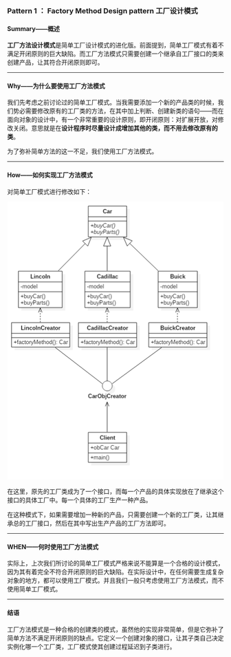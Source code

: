 ### Pattern 1 ： Factory Method Design pattern 工厂设计模式

#### Summary——概述

**工厂方法设计模式**是简单工厂设计模式的进化版。前面提到，简单工厂模式有着不满足开闭原则的巨大缺陷。而工厂方法模式只需要创建一个继承自工厂接口的类来创建产品，让其符合开闭原则即可。

---

#### Why——为什么要使用工厂方法模式

我们先考虑之前讨论过的简单工厂模式。当我需要添加一个新的产品类的时候，我们势必需要修改原有的工厂类的方法，在其中加上判断、创建新类的语句——而在面向对象的设计中，有一个非常重要的设计原则，即开闭原则：对扩展开放，对修改关闭。意思就是在**设计程序时尽量设计成增加其他的类，而不用去修改原有的类**。

为了弥补简单方法的这一不足，我们使用工厂方法模式。

---

#### How——如何实现工厂方法模式

对简单工厂模式进行修改如下：

<center>

![图1-1 修改工厂模式为工厂方法模式](https://raw.githubusercontent.com/Jannchie/Software-Design-Pattern-Note/e09b3b46b7ab9550f5c0b05fd9856786728349bb/Pattern%201%20Factory%20Method%20Design%20pattern/1-1.png "图1-1 修改工厂模式为工厂方法模式")

</center>

在这里，原先的工厂类成为了一个接口，而每一个产品的具体实现放在了继承这个接口的具体工厂中。每一个具体的工厂生产一种产品。

在这种模式下，如果需要增加一种新的产品，只需要创建一个新的工厂类，让其继承总的工厂接口，然后在其中写出生产产品的工厂方法即可。

---

#### WHEN——何时使用工厂方法模式

实际上，上次我们所讨论的简单工厂模式严格来说不能算是一个合格的设计模式，因为其有着完全不符合开闭原则的巨大缺陷。在实际设计中，在任何需要生成复杂对象的地方，都可以使用工厂模式。并且我们一般只考虑使用工厂方法模式，而不使用简单工厂模式。

---

#### 结语

工厂方法模式是一种合格的创建类的模式，虽然他的实现非常简单，但是它弥补了简单方法不满足开闭原则的缺点。它定义一个创建对象的接口，让其子类自己决定实例化哪一个工厂类，工厂模式使其创建过程延迟到子类进行。